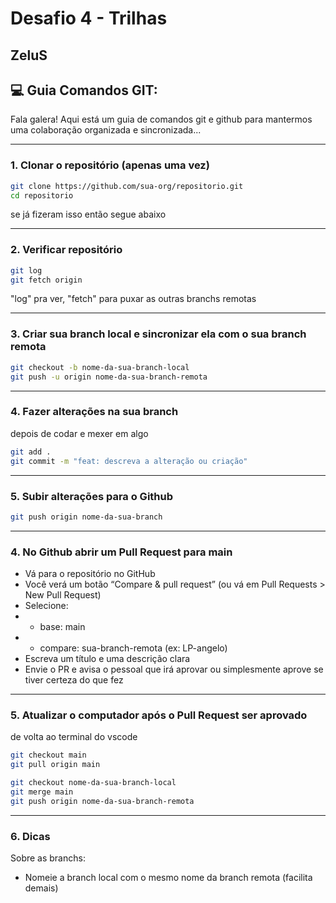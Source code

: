 # Desafio 4 - Trilhas
## ZeluS


## 💻 Guia Comandos GIT:
Fala galera! Aqui está um guia de comandos git e github para mantermos uma colaboração organizada e sincronizada...

---
### 1. Clonar o repositório (apenas uma vez)
```bash
git clone https://github.com/sua-org/repositorio.git
cd repositorio
```
se já fizeram isso então segue abaixo

---

### 2. Verificar repositório
```bash
git log
git fetch origin
```
"log" pra ver, "fetch" para puxar as outras branchs remotas

---

### 3. Criar sua branch local e sincronizar ela com o sua branch remota
```bash
git checkout -b nome-da-sua-branch-local
git push -u origin nome-da-sua-branch-remota
```

---

### 4. Fazer alterações na sua branch
depois de codar e mexer em algo
```bash
git add .
git commit -m "feat: descreva a alteração ou criação"
```
---

### 5. Subir alterações para o Github
```bash
git push origin nome-da-sua-branch
```

---

### 4. No Github abrir um Pull Request para main
- Vá para o repositório no GitHub 
- Você verá um botão “Compare & pull request” (ou vá em Pull Requests > New Pull Request)
- Selecione:
- - base: main
- - compare: sua-branch-remota (ex: LP-angelo)
- Escreva um título e uma descrição clara
- Envie o PR e avisa o pessoal que irá aprovar ou simplesmente aprove se tiver certeza do que fez

---

### 5. Atualizar o computador após o Pull Request ser aprovado
de volta ao terminal do vscode
```bash
git checkout main
git pull origin main

git checkout nome-da-sua-branch-local
git merge main
git push origin nome-da-sua-branch-remota

```

---

### 6. Dicas
Sobre as branchs:
- Nomeie a branch local com o mesmo nome da branch remota (facilita demais)